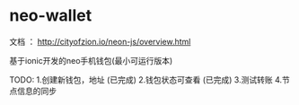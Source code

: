 # neo-wallet

文档 ：
http://cityofzion.io/neon-js/overview.html

基于ionic开发的neo手机钱包(最小可运行版本)

TODO:
1.创建新钱包，地址 (已完成)
2.钱包状态可查看 (已完成)
3.测试转账
4.节点信息的同步
